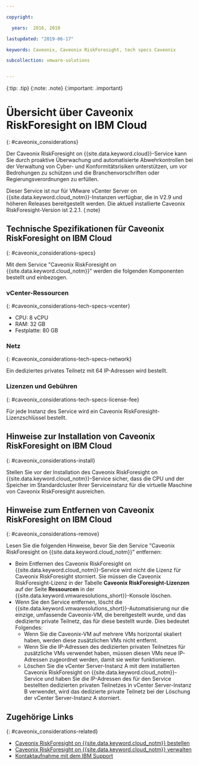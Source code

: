 ```yaml
---

copyright:

  years:  2016, 2019

lastupdated: "2019-06-17"

keywords: Caveonix, Caveonix RiskForesight, tech specs Caveonix

subcollection: vmware-solutions


---
```


{:tip: .tip}
{:note: .note}
{:important: .important}

# Übersicht über Caveonix RiskForesight on IBM Cloud
{: #caveonix_considerations}

Der Caveonix RiskForesight on {{site.data.keyword.cloud}}-Service kann Sie durch proaktive Überwachung und automatisierte Abwehrkontrollen bei der Verwaltung von Cyber- und Konformitätsrisiken unterstützen, um vor Bedrohungen zu schützen und die Branchenvorschriften oder Regierungsverordnungen zu erfüllen.

Dieser Service ist nur für VMware vCenter Server on {{site.data.keyword.cloud_notm}}-Instanzen verfügbar, die in V2.9 und höheren Releases bereitgestellt werden. Die aktuell installierte Caveonix RiskForesight-Version ist 2.2.1.
{:note}

## Technische Spezifikationen für Caveonix RiskForesight on IBM Cloud
{: #caveonix_considerations-specs}

Mit dem Service "Caveonix RiskForesight on {{site.data.keyword.cloud_notm}}" werden die folgenden Komponenten bestellt und einbezogen.

### vCenter-Ressourcen
{: #caveonix_considerations-tech-specs-vcenter}

* CPU: 8 vCPU
* RAM: 32 GB
* Festplatte: 80 GB

### Netz
{: #caveonix_considerations-tech-specs-network}

Ein dediziertes privates Teilnetz mit 64 IP-Adressen wird bestellt.

### Lizenzen und Gebühren
{: #caveonix_considerations-tech-specs-license-fee}

Für jede Instanz des Service wird ein Caveonix RiskForesight-Lizenzschlüssel bestellt.

## Hinweise zur Installation von Caveonix RiskForesight on IBM Cloud
{: #caveonix_considerations-install}

Stellen Sie vor der Installation des Caveonix RiskForesight on {{site.data.keyword.cloud_notm}}-Service sicher, dass die CPU und der Speicher im Standardcluster Ihrer Serviceinstanz für die virtuelle Maschine von Caveonix RiskForesight ausreichen.

## Hinweise zum Entfernen von Caveonix RiskForesight on IBM Cloud
{: #caveonix_considerations-remove}

Lesen Sie die folgenden Hinweise, bevor Sie den Service "Caveonix RiskForesight on {{site.data.keyword.cloud_notm}}" entfernen:
* Beim Entfernen des Caveonix RiskForesight on {{site.data.keyword.cloud_notm}}-Service wird nicht die Lizenz für Caveonix RiskForesight storniert. Sie müssen die Caveonix RiskForesight-Lizenz in der Tabelle **Caveonix RiskForesight-Lizenzen** auf der Seite **Ressourcen** in der {{site.data.keyword.vmwaresolutions_short}}-Konsole löschen.
* Wenn Sie den Service entfernen, löscht die {{site.data.keyword.vmwaresolutions_short}}-Automatisierung nur die einzige, umfassende Caveonix-VM, die bereitgestellt wurde, und das dedizierte private Teilnetz, das für diese bestellt wurde. Dies bedeutet Folgendes:
   * Wenn Sie die Caveonix-VM auf mehrere VMs horizontal skaliert haben, werden diese zusätzlichen VMs nicht entfernt.
   * Wenn Sie die IP-Adressen des dedizierten privaten Teilnetzes für zusätzliche VMs verwendet haben, müssen diesen VMs neue IP-Adressen zugeordnet werden, damit sie weiter funktionieren.
   * Löschen Sie die vCenter Server-Instanz A mit dem installierten Caveonix RiskForesight on {{site.data.keyword.cloud_notm}}-Service und haben Sie die IP-Adressen des für den Service bestellten dedizierten privaten Teilnetzes in vCenter Server-Instanz B verwendet, wird das dedizierte private Teilnetz bei der Löschung der vCenter Server-Instanz A storniert.

## Zugehörige Links
{: #caveonix_considerations-related}

* [Caveonix RiskForesight on {{site.data.keyword.cloud_notm}} bestellen](/docs/services/vmwaresolutions/services?topic=vmware-solutions-caveonix_ordering)
* [Caveonix RiskForesight on {{site.data.keyword.cloud_notm}} verwalten](/docs/services/vmwaresolutions/services?topic=vmware-solutions-managingcaveonix)
* [Kontaktaufnahme mit dem IBM Support](/docs/services/vmwaresolutions/vmonic?topic=vmware-solutions-trbl_support)
